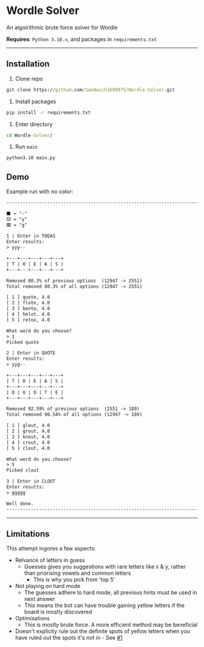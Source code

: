 # Wordle Solver

An algoirithmic brute force solver for Wordle

**Requires**: `Python 3.10.x`, and packages in `requirements.txt`

---

## Installation

1. Clone repo

  ```cmd
  git clone https://github.com/Sandwich1699975/Wordle-Solver.git
  ```

1. Install packages

  ```cmd
  pip install -r requirements.txt
  ```

1. Enter directory

  ```cmd
  cd Wordle-Solver/
  ```

1. Run `main`

  ```cmd
  python3.10 main.py
  ```

## Demo

Example run with no color:

```txt
--------------------------------------------------------------------------------

⬛️ = "-"
🟨 = "y"
🟩 = "g"
          
1 | Enter in TOEAS
Enter results:
> yyy--

+---+---+---+---+---+
| T | O | E | A | S |
+---+---+---+---+---+

Removed 80.3% of previous options  (12947 -> 2551)
Total removed 80.3% of all options (12947 -> 2551)

[ 1 ] quote, 4.0
[ 2 ] flote, 4.0
[ 3 ] bento, 4.0
[ 4 ] helot, 4.0
[ 5 ] retox, 4.0

What word do you choose?
> 1
Picked quote

2 | Enter in QUOTE
Enter results:
> yyg--

+---+---+---+---+---+
| T | O | E | A | S |
+---+---+---+---+---+
| Q | U | O | T | E |
+---+---+---+---+---+

Removed 92.59% of previous options  (2551 -> 189)
Total removed 98.54% of all options (12947 -> 189)

[ 1 ] glout, 4.0
[ 2 ] grout, 4.0
[ 3 ] knout, 4.0
[ 4 ] crout, 4.0
[ 5 ] clout, 4.0

What word do you choose?
> 5
Picked clout

3 | Enter in CLOUT
Enter results:
> ggggg

Well done.
--------------------------------------------------------------------------------
```

---

## Limitations

This attempt ingores a few aspects:

- Relvance of letters in guess
  - Guesses gives you suggestions with rare letters like x & y, rather than priorising vowels and common letters
    - This is why you pick from 'top 5'
- Not playing on hard mode
  - The guesses adhere to hard mode, all previous hints must be used in next answer
  - This means the bot can have trouble gaining yellow letters if the board is mostly discovered
- Optimisations
  - This is mostly brute force. A more efficient method may be beneficial
- Doesn't explicity rule out the definite spots of yellow letters when you have ruled out the spots it's not in - See [#1](https://github.com/Sandwich1699975/Wordle-Solver/issues/1)
